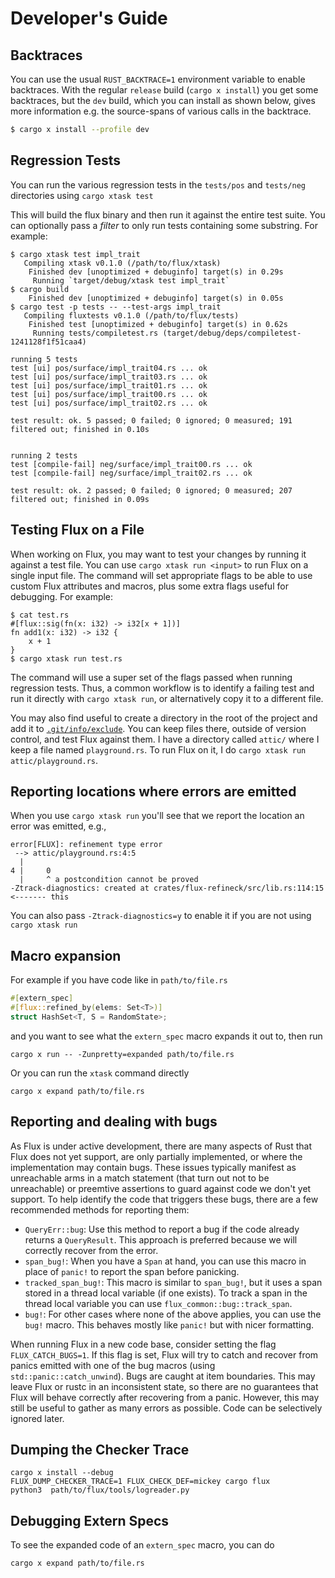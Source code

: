 # Developer's Guide

## Backtraces

You can use the usual `RUST_BACKTRACE=1` environment variable to enable backtraces.
With the regular `release` build (`cargo x install`) you get some backtraces, but
the `dev` build, which you can install as shown below, gives more information e.g.
the source-spans of various calls in the backtrace.

```sh
$ cargo x install --profile dev
```

## Regression Tests

You can run the various regression tests in the `tests/pos` and `tests/neg` directories using
`cargo xtask test`

This will build the flux binary and then run it against the entire test suite.
You can optionally pass a _filter_ to only run tests containing some substring.
For example:

```console
$ cargo xtask test impl_trait
   Compiling xtask v0.1.0 (/path/to/flux/xtask)
    Finished dev [unoptimized + debuginfo] target(s) in 0.29s
     Running `target/debug/xtask test impl_trait`
$ cargo build
    Finished dev [unoptimized + debuginfo] target(s) in 0.05s
$ cargo test -p tests -- --test-args impl_trait
   Compiling fluxtests v0.1.0 (/path/to/flux/tests)
    Finished test [unoptimized + debuginfo] target(s) in 0.62s
     Running tests/compiletest.rs (target/debug/deps/compiletest-1241128f1f51caa4)

running 5 tests
test [ui] pos/surface/impl_trait04.rs ... ok
test [ui] pos/surface/impl_trait03.rs ... ok
test [ui] pos/surface/impl_trait01.rs ... ok
test [ui] pos/surface/impl_trait00.rs ... ok
test [ui] pos/surface/impl_trait02.rs ... ok

test result: ok. 5 passed; 0 failed; 0 ignored; 0 measured; 191 filtered out; finished in 0.10s


running 2 tests
test [compile-fail] neg/surface/impl_trait00.rs ... ok
test [compile-fail] neg/surface/impl_trait02.rs ... ok

test result: ok. 2 passed; 0 failed; 0 ignored; 0 measured; 207 filtered out; finished in 0.09s
```

## Testing Flux on a File

When working on Flux, you may want to test your changes by running it against a test file.
You can use `cargo xtask run <input>` to run Flux on a single input file.
The command will set appropriate flags to be able to use custom Flux attributes and macros,
plus some extra flags useful for debugging.
For example:

```console
$ cat test.rs
#[flux::sig(fn(x: i32) -> i32[x + 1])]
fn add1(x: i32) -> i32 {
    x + 1
}
$ cargo xtask run test.rs
```

The command will use a super set of the flags passed when running regression tests.
Thus, a common workflow is to identify a failing test and run it directly with `cargo xtask run`,
or alternatively copy it to a different file.

You may also find useful to create a directory in the root of the project and add it to
[`.git/info/exclude`](https://git-scm.com/docs/gitignore).
You can keep files there, outside of version control, and test Flux against them.
I have a directory called `attic/` where I keep a file named `playground.rs`.
To run Flux on it, I do `cargo xtask run attic/playground.rs`.

## Reporting locations where errors are emitted

When you use `cargo xtask run` you'll see that we report the location an error was emitted, e.g.,

```console
error[FLUX]: refinement type error
 --> attic/playground.rs:4:5
  |
4 |     0
  |     ^ a postcondition cannot be proved
-Ztrack-diagnostics: created at crates/flux-refineck/src/lib.rs:114:15   <------- this
```

You can also pass `-Ztrack-diagnostics=y` to enable it if you are not using `cargo xtask run`

## Macro expansion

For example if you have code like in `path/to/file.rs`

```rust
#[extern_spec]
#[flux::refined_by(elems: Set<T>)]
struct HashSet<T, S = RandomState>;
```

and you want to see what the `extern_spec` macro expands it out to, then run

```shell
cargo x run -- -Zunpretty=expanded path/to/file.rs
```

Or you can run the `xtask` command directly

```shell
cargo x expand path/to/file.rs
```

## Reporting and dealing with bugs

As Flux is under active development, there are many aspects of Rust that Flux does not yet support, are
only partially implemented, or where the implementation may contain bugs. These issues typically manifest
as unreachable arms in a match statement (that turn out not to be unreachable) or preemtive assertions to
guard against code we don't yet support. To help identify the code that triggers these bugs, there are a few
recommended methods for reporting them:

- `QueryErr::bug`: Use this method to report a bug if the code already returns a `QueryResult`. This
  approach is preferred because we will correctly recover from the error.
- `span_bug!`: When you have a `Span` at hand, you can use this macro in place of `panic!` to report
  the span before panicking.
- `tracked_span_bug!`: This macro is similar to `span_bug!`, but it uses a span stored in a thread local
  variable (if one exists). To track a span in the thread local variable you can use `flux_common::bug::track_span`.
- `bug!`: For other cases where none of the above applies, you can use the `bug!` macro. This behaves
  mostly like `panic!` but with nicer formatting.

When running Flux in a new code base, consider setting the flag `FLUX_CATCH_BUGS=1`. If this flag is set,
Flux will try to catch and recover from panics emitted with one of the bug macros (using
`std::panic::catch_unwind`). Bugs are caught at item boundaries. This may leave Flux or rustc
in an inconsistent state, so there are no guarantees that Flux will behave correctly after recovering
from a panic. However, this may still be useful to gather as many errors as possible. Code can
be selectively ignored later.

## Dumping the Checker Trace

```
cargo x install --debug
FLUX_DUMP_CHECKER_TRACE=1 FLUX_CHECK_DEF=mickey cargo flux
python3  path/to/flux/tools/logreader.py
```

## Debugging Extern Specs

To see the expanded code of an `extern_spec` macro, you can do

```
cargo x expand path/to/file.rs
```
